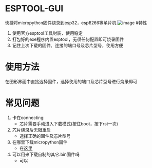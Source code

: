 # ESPTOOL-GUI
快捷将micropython固件烧录到esp32，esp8266等单片机
![image](https://user-images.githubusercontent.com/58870893/180613201-436a6cf0-6a6d-4349-9132-56fa20d0b4d8.png)
#特性
1. 使用官方esptool工具封装，使用稳定
2. 打包好的exe程序内置esptool，无须任何配置即可烧录固件
3. 记住上次下载的固件，连接的端口号及芯片型号，使用方便
# 使用方法
在图形界面中直接选择固件，选择使用的端口及芯片型号进行烧录即可
# 常见问题
1. 卡在connecting
    - 芯片需要手动进入下载模式(按住boot，按下rst一次)
2. 芯片烧录后无限重启
    - 选择正确的固件及芯片型号
3. 在哪里下载micropython固件
    - 在[这里](https://micropython.org/download/?port=esp32)
4. 可以用来下载自制的其它.bin固件吗
    - 可以
